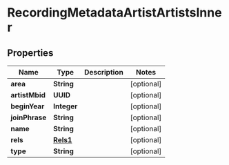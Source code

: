 

# RecordingMetadataArtistArtistsInner


## Properties

| Name | Type | Description | Notes |
|------------ | ------------- | ------------- | -------------|
|**area** | **String** |  |  [optional] |
|**artistMbid** | **UUID** |  |  [optional] |
|**beginYear** | **Integer** |  |  [optional] |
|**joinPhrase** | **String** |  |  [optional] |
|**name** | **String** |  |  [optional] |
|**rels** | [**Rels1**](Rels1.md) |  |  [optional] |
|**type** | **String** |  |  [optional] |



